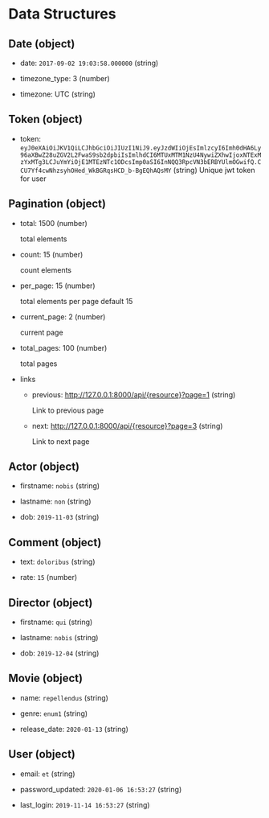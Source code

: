 # Data Structures

## Date (object)

+ date: `2017-09-02 19:03:58.000000` (string)   

+ timezone_type: 3 (number)

+ timezone: UTC (string)

## Token (object)
+ token: `eyJ0eXAiOiJKV1QiLCJhbGciOiJIUzI1NiJ9.eyJzdWIiOjEsImlzcyI6Imh0dHA6Ly96aXBwZ28uZGV2L2FwaS9sb2dpbiIsImlhdCI6MTUxMTM1NzU4NywiZXhwIjoxNTExMzYxMTg3LCJuYmYiOjE1MTEzNTc1ODcsImp0aSI6InNQQ3RpcVN3bERBYUlmOGwifQ.CCU7Yf4cwNhzsyhOHed_WkBGRqsHCD_b-BgEQhAQsMY` (string)
   Unique jwt token for user   

## Pagination (object)

  + total: 1500 (number)

     total elements

  + count: 15 (number)

    count elements

  + per_page: 15 (number)

    total elements per page default 15

  + current_page: 2 (number)

    current page

  + total_pages: 100 (number)

    total pages

  + links
      + previous: http://127.0.0.1:8000/api/{resource}?page=1 (string)

        Link to previous page

      + next: http://127.0.0.1:8000/api/{resource}?page=3 (string)

        Link to next page

## Actor (object)

+ firstname: `nobis` (string)

+ lastname: `non` (string)

+ dob: `2019-11-03` (string)



## Comment (object)

+ text: `doloribus` (string)

+ rate: `15` (number)



## Director (object)

+ firstname: `qui` (string)

+ lastname: `nobis` (string)

+ dob: `2019-12-04` (string)



## Movie (object)

+ name: `repellendus` (string)

+ genre: `enum1` (string)

+ release_date: `2020-01-13` (string)



## User (object)

+ email: `et` (string)

+ password_updated: `2020-01-06 16:53:27` (string)

+ last_login: `2019-11-14 16:53:27` (string)





